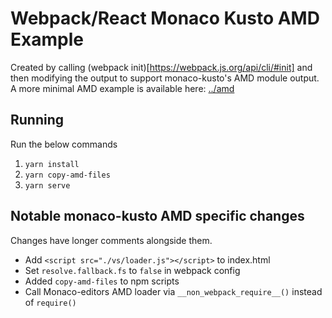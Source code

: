 # Webpack/React Monaco Kusto AMD Example

Created by calling (webpack init)[https://webpack.js.org/api/cli/#init] and then
modifying the output to support monaco-kusto's AMD module output. A more minimal
AMD example is available here: [../amd]()

## Running

Run the below commands

1. `yarn install`
2. `yarn copy-amd-files`
3. `yarn serve`

## Notable monaco-kusto AMD specific changes

Changes have longer comments alongside them.

-   Add `<script src="./vs/loader.js"></script>` to index.html
-   Set `resolve.fallback.fs` to `false` in webpack config
-   Added `copy-amd-files` to npm scripts
-   Call Monaco-editors AMD loader via `__non_webpack_require__()` instead of
    `require()`
